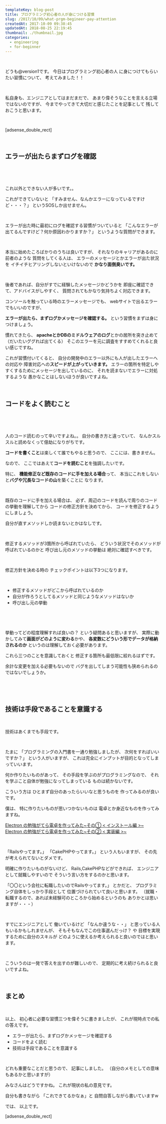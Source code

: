 ```yaml
---
templateKey: blog-post
title: プログラミング初心者の人が身につける習慣
slug: /2017/10/09/what-prgm-begineer-pay-attention
createdAt: 2017-10-09 09:38:45
updatedAt: 2018-08-25 22:19:45
thumbnail: ./thumbnail.jpg
categories: 
  - engineering
  - for-beginner
---
```


&nbsp;

どうも@version1です。
今日はプログラミング初心者の人
に身につけてもらいたい習慣について、
考えてみました！！

&nbsp;

私自身も、エンジニアとしてはまだまだで、
あまり偉そうなことを言える立場ではないのですが、
今までやってきて大切だと感じたことを記事として
残しておこうと思います。

&nbsp;

[adsense_double_rect]

&nbsp;
<h2 class="chapter">エラーが出たらまずログを確認</h2>
&nbsp;

&nbsp;

これ以外とできない人が多いです。。

これができていないと
「すみません、なんかエラーになっているですけど・・・？」
というSOSしか出せません。

&nbsp;

エラーが出た時に最初にログを確認する習慣がついていると
「こんなエラーが出てるんですけど？何か原因わかりますか？」
というような質問ができます。

&nbsp;

本当に始めたころばかりのうちは良いですが、
それなりのキャリアがあるのに前者のような
質問をしてくる人は、
エラーのメッセージとかエラーが出た状況を
イチイチヒアリングしないといけないので
<strong>かなり面倒臭いです。</strong>

&nbsp;

後者であれば、自分がすでに経験したメッセージかどうかを
即座に確認できて、アドバイスがしやすく、
質問されてもかなり気持ちよく対応できます。

コンソールを触っている時のエラーメッセージでも、
webサイトで出るエラーでもいいのですが、

<strong>エラーが出たら、まずログかメッセージを確認する。</strong>
という習慣をまずは身につけましょう。

慣れてきたら、
<strong>apacheとかDBのミドルウェアのログ</strong>とかの居所を突き止めて
（だいたいググれば出てくる）
そこのエラーを元に調査をすすめてくれると良い感じですね。

これが習慣付いてくると、
自分の開発中のエラー以外にも人が出したエラーへの対応や
障害対応への<strong>スピードが上がっていきます。</strong>
エラーの箇所を特定しやすくするためにメッセージを出しているのに、
それを読まないでエラーに対処するような
愚かなことはしないほうが良いですよね。

&nbsp;
<h2 class="chapter">コードをよく読むこと</h2>
&nbsp;

&nbsp;

人のコード読むのって辛いですよね。。
自分の書き方と違っていて、
なんかスルスルと読めなくって億劫になりがちです。

<strong>コードを書くこと</strong>は楽しくて誰でもやると思うので、
ここには、書きません。

なので、
ここではあえて<strong>コードを読むこと</strong>を強調したいです。

特に、
<strong>機能修正など既存のコードに手を加える場合</strong>って、
本当にこれをしないと<strong>バグや冗長なコードの山</strong>を築くことに
なります。

&nbsp;

既存のコードに手を加える場合は、
必ず、周辺のコードを読んで周りのコードの挙動を理解してから
コードの修正方針を決めてから、
コードを修正するようにしましょう。

自分が直すメソッドしか読まないとかはなしです。

&nbsp;

修正するメソッドが3箇所から呼ばれていたら、
どういう状況でそのメソッドが呼ばれているのかと
呼び出し元のメソッドの挙動は
絶対に確認すべきです。

&nbsp;

修正方針を決める時の
チェックポイントは以下3つになります。

&nbsp;
<ul>
 	<li>修正するメソッドがどこから呼ばれているのか</li>
 	<li>自分が作ろうとしてるメソッドと同じようなメソッドはないか</li>
 	<li>呼び出し元の挙動</li>
</ul>
&nbsp;

&nbsp;

挙動ってどの程度理解すれば良いの？
という疑問あると思いますが、
実際に動かしてみて<strong>画面がどのように変わる</strong>かや、
<strong>各変数にどういう形でデータが格納されるのか</strong>
というのは理解しておく必要があります。

これら三つのことを意識しておくと
修正する箇所も最低限に絞れるはずです。

余計な変更を加える必要もないので
バグを出してしまう可能性も狭められるのではないでしょうか。

&nbsp;

&nbsp;
<h2 class="chapter">技術は手段であることを意識する</h2>
&nbsp;

技術はあくまでも手段です。

&nbsp;

たまに
「プログラミングの入門書を一通り勉強しましたが、
次何をすればいいですか？」
という人がいますが、
これは完全にインプットが目的となってしまっていいます。

何か作りたいものがあって、
その手段を学ぶのがプログラミングなので、
それを学ぶこと自体が勉強になってしまっている
ものは続かないです。

こういう方は
ひとまず自分のあったらいいなと思うものを
作ってみるのが良いです。

僕は、
特に作りたいものが思いつかないものは
電卓とか身近なものを作ってみますね。

<a href="https://ver-1-0.net/2017/04/09/electron-calculator-1/">Electron の勉強がてら電卓を作ってみた~その① < インストール編 >~</a>
<a href="https://ver-1-0.net/2017/04/10/electron-calculator-2/">Electron の勉強がてら電卓を作ってみた~その② < 実装編 >~</a>

&nbsp;

「Railsやってます。」
「CakePHPやってます。」
という人もいますが、
その先が考えられてないとダメです。

明確に作りたいものがないけど、
Rails,CakePHPなどができれば、
エンジニアとして就職しやすいので
そういう言い方をするのかと思います。

「〇〇という会社に転職したいのでRailsやってます。」
とかだと、
プログラミング自体をしっかり手段として
位置づけられていて良いと思います。
（就職・転職するので、あれば未経験可のところから始めるというのも
ありかとは思いますが・・・）

&nbsp;

すでにエンジニアとして
働いているけど
「なんか違うな・・」
と思っている人もいるかもしれませんが、
そもそもなんでこの仕事選んだっけ？
や
目標を実現するために自分のスキルが
どのように使えるか考えられると良いのではと思います。

&nbsp;

こういうのは一発で答えを出すのが難しいので、
定期的に考え続けられると良いですよね。

&nbsp;
<h2 class="chapter">まとめ</h2>
&nbsp;

以上、
初心者に必要な習慣三つを偉そうに書きましたが、
これが現時点での私の答えです。
<ul>
 	<li>エラーが出たら、まずログかメッセージを確認する</li>
 	<li>コードをよく読む</li>
 	<li>技術は手段であることを意識する</li>
</ul>
&nbsp;

どれも重要なことだと思うので、
記事にしました。
（自分のメモとしての意味もあるかと思いますが）

みなさんはどうですかね。
これが現状の私の意見です。

自分も書きながら
「これできてるかなぁ」と
自問自答しながら書いていますw

では、
以上です。

[adsense_double_rect]

